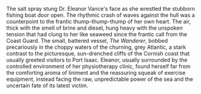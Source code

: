 The salt spray stung Dr. Eleanor Vance's face as she wrestled the stubborn fishing boat door open.  The rhythmic crash of waves against the hull was a counterpoint to the frantic thump-thump-thump of her own heart.  The air, thick with the smell of brine and diesel, hung heavy with the unspoken tension that had clung to her like seaweed since the frantic call from the Coast Guard.  The small, battered vessel, *The Wanderer*, bobbed precariously in the choppy waters of the churning, grey Atlantic, a stark contrast to the picturesque, sun-drenched cliffs of the Cornish coast that usually greeted visitors to Port Isaac.  Eleanor, usually surrounded by the controlled environment of her physiotherapy clinic, found herself far from the comforting aroma of liniment and the reassuring squeak of exercise equipment, instead facing the raw, unpredictable power of the sea and the uncertain fate of its latest victim.
